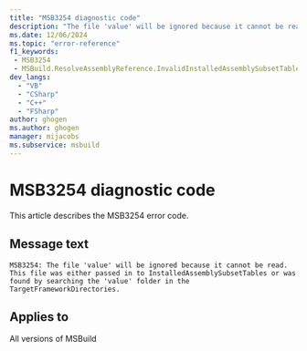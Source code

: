 ```yaml
---
title: "MSB3254 diagnostic code"
description: "The file 'value' will be ignored because it cannot be read. This file was either passed in to InstalledAssemblySubsetTables or was found by searching the 'value' folder in the TargetFrameworkDirectories."
ms.date: 12/06/2024
ms.topic: "error-reference"
f1_keywords:
 - MSB3254
 - MSBuild.ResolveAssemblyReference.InvalidInstalledAssemblySubsetTablesFile
dev_langs:
  - "VB"
  - "CSharp"
  - "C++"
  - "FSharp"
author: ghogen
ms.author: ghogen
manager: mijacobs
ms.subservice: msbuild
---
```


# MSB3254 diagnostic code

<!-- :::ErrorDefinitionDescription::: -->
<!-- :::editable-content name="introDescription"::: -->
This article describes the MSB3254 error code.
<!-- :::editable-content-end::: -->

## Message text

`MSB3254: The file 'value' will be ignored because it cannot be read. This file was either passed in to InstalledAssemblySubsetTables or was found by searching the 'value' folder in the TargetFrameworkDirectories.`

<!-- :::editable-content name="postOutputDescription"::: -->
<!--
{StrBegin="MSB3254: "}
-->
<!-- :::editable-content-end::: -->
<!-- :::ErrorDefinitionDescription-end::: -->

## Applies to

All versions of MSBuild
